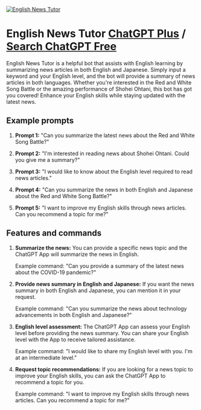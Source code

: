 
[![English News Tutor](https://files.oaiusercontent.com/file-KBOjRisfgllfAhrowm10MlxD?se=2123-10-17T14%3A10%3A07Z&sp=r&sv=2021-08-06&sr=b&rscc=max-age%3D31536000%2C%20immutable&rscd=attachment%3B%20filename%3Dc8cd90f4-8358-4fcb-8819-234ec087089c.png&sig=I0mNcEOsFzwYoFGUiH4tayDPN7lXUa%2B3vYq9P50mxP0%3D)](https://chat.openai.com/g/g-xGy8OZZwg-english-news-tutor)

# English News Tutor [ChatGPT Plus](https://chat.openai.com/g/g-xGy8OZZwg-english-news-tutor) / [Search ChatGPT Free](https://gptcall.net/index.html#/?search=English%20News%20Tutor)

English News Tutor is a helpful bot that assists with English learning by summarizing news articles in both English and Japanese. Simply input a keyword and your English level, and the bot will provide a summary of news articles in both languages. Whether you're interested in the Red and White Song Battle or the amazing performance of Shohei Ohtani, this bot has got you covered! Enhance your English skills while staying updated with the latest news.

## Example prompts

1. **Prompt 1:** "Can you summarize the latest news about the Red and White Song Battle?"

2. **Prompt 2:** "I'm interested in reading news about Shohei Ohtani. Could you give me a summary?"

3. **Prompt 3:** "I would like to know about the English level required to read news articles."

4. **Prompt 4:** "Can you summarize the news in both English and Japanese about the Red and White Song Battle?"

5. **Prompt 5:** "I want to improve my English skills through news articles. Can you recommend a topic for me?"

## Features and commands

1. **Summarize the news:** You can provide a specific news topic and the ChatGPT App will summarize the news in English.
   
   Example command: "Can you provide a summary of the latest news about the COVID-19 pandemic?"
   
2. **Provide news summary in English and Japanese:** If you want the news summary in both English and Japanese, you can mention it in your request.
   
   Example command: "Can you summarize the news about technology advancements in both English and Japanese?"
   
3. **English level assessment:** The ChatGPT App can assess your English level before providing the news summary. You can share your English level with the App to receive tailored assistance.
   
   Example command: "I would like to share my English level with you. I'm at an intermediate level."
   
4. **Request topic recommendations:** If you are looking for a news topic to improve your English skills, you can ask the ChatGPT App to recommend a topic for you.
   
   Example command: "I want to improve my English skills through news articles. Can you recommend a topic for me?"


